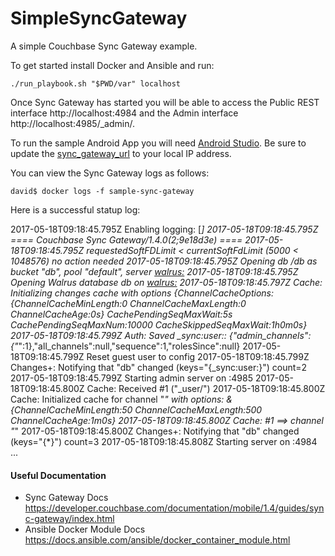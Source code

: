 # SimpleSyncGateway

A simple Couchbase Sync Gateway example.

To get started install Docker and Ansible and run:

`
./run_playbook.sh "$PWD/var" localhost
`

Once Sync Gateway has started you will be able to access the Public REST interface http://localhost:4984 and the Admin interface http://localhost:4985/_admin/.

To run the sample Android App you will need [Android Studio](https://developer.android.com/studio/index.html). Be sure to update the [sync_gateway_url](https://github.com/e-Insight/SimpleSyncGateway/blob/master/AndroidApp/app/src/main/res/values/strings.xml) to your local IP address.

You can view the Sync Gateway logs as follows:

`
david$ docker logs -f sample-sync-gateway
`

Here is a successful statup log:

2017-05-18T09:18:45.795Z Enabling logging: [*]
2017-05-18T09:18:45.795Z ==== Couchbase Sync Gateway/1.4.0(2;9e18d3e) ====
2017-05-18T09:18:45.795Z requestedSoftFDLimit < currentSoftFdLimit (5000 < 1048576) no action needed
2017-05-18T09:18:45.795Z Opening db /db as bucket "db", pool "default", server <walrus:>
2017-05-18T09:18:45.795Z Opening Walrus database db on <walrus:>
2017-05-18T09:18:45.797Z Cache: Initializing changes cache with options {ChannelCacheOptions:{ChannelCacheMinLength:0 ChannelCacheMaxLength:0 ChannelCacheAge:0s} CachePendingSeqMaxWait:5s CachePendingSeqMaxNum:10000 CacheSkippedSeqMaxWait:1h0m0s}
2017-05-18T09:18:45.799Z Auth: Saved _sync:user:: {"admin_channels":{"*":1},"all_channels":null,"sequence":1,"rolesSince":null}
2017-05-18T09:18:45.799Z     Reset guest user to config
2017-05-18T09:18:45.799Z Changes+: Notifying that "db" changed (keys="{_sync:user:}") count=2
2017-05-18T09:18:45.799Z Starting admin server on :4985
2017-05-18T09:18:45.800Z Cache: Received #1 ("_user/")
2017-05-18T09:18:45.800Z Cache: Initialized cache for channel "*" with options: &{ChannelCacheMinLength:50 ChannelCacheMaxLength:500 ChannelCacheAge:1m0s}
2017-05-18T09:18:45.800Z Cache:     #1 ==> channel "*"
2017-05-18T09:18:45.800Z Changes+: Notifying that "db" changed (keys="{*}") count=3
2017-05-18T09:18:45.808Z Starting server on :4984 ...


#### Useful Documentation

* Sync Gateway Docs https://developer.couchbase.com/documentation/mobile/1.4/guides/sync-gateway/index.html
* Ansible Docker Module Docs https://docs.ansible.com/ansible/docker_container_module.html
